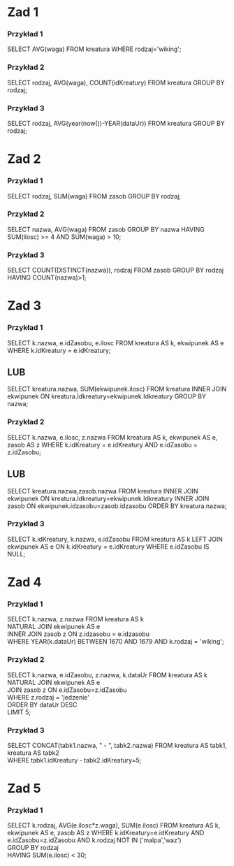 # Zad 1
### Przykład 1
SELECT AVG(waga) FROM kreatura 
WHERE rodzaj='wiking';

### Przykład 2
SELECT rodzaj, AVG(waga), COUNT(idKreatury) FROM kreatura 
GROUP BY rodzaj;

### Przykład 3
SELECT rodzaj, AVG(year(now())-YEAR(dataUr)) FROM kreatura 
GROUP BY rodzaj;

# Zad 2
### Przykład 1
SELECT rodzaj, SUM(waga) FROM zasob 
GROUP BY rodzaj;

### Przykład 2
SELECT nazwa, AVG(waga) FROM zasob 
GROUP BY nazwa 
HAVING SUM(ilosc) >= 4 AND SUM(waga) > 10;

### Przykład 3
SELECT COUNT(DISTINCT(nazwa)), rodzaj FROM zasob 
GROUP BY rodzaj 
HAVING COUNT(nazwa)>1;

# Zad 3
### Przykład 1
SELECT k.nazwa, e.idZasobu, e.ilosc FROM kreatura AS k, ekwipunek AS e
WHERE k.idKreatury = e.idKreatury;
## LUB
SELECT kreatura.nazwa, SUM(ekwipunek.ilosc) FROM kreatura 
INNER JOIN ekwipunek ON kreatura.Idkreatury=ekwipunek.Idkreatury 
GROUP BY nazwa;


### Przykład 2
SELECT k.nazwa, e.ilosc, z.nazwa FROM kreatura AS k, ekwipunek AS e, zasob AS z
WHERE k.idKreatury = e.idKreatury
AND e.idZasobu = z.idZasobu;
## LUB
SELECT kreatura.nazwa,zasob.nazwa FROM kreatura 
INNER JOIN ekwipunek ON kreatura.Idkreatury=ekwipunek.Idkreatury 
INNER JOIN zasob ON ekwipunek.idzasobu=zasob.idzasobu 
ORDER BY kreatura.nazwa;

### Przykład 3
SELECT k.idKreatury, k.nazwa, e.idZasobu FROM kreatura AS k
LEFT JOIN ekwipunek AS e ON k.idKreatury = e.idKreatury 
WHERE e.idZasobu IS NULL;

# Zad 4
### Przykład 1
SELECT k.nazwa, z.nazwa FROM kreatura AS k  
NATURAL JOIN ekwipunek AS e  
INNER JOIN zasob z ON z.idzasobu = e.idzasobu   
WHERE YEAR(k.dataUr) BETWEEN 1670 AND 1679 AND k.rodzaj = 'wiking';

### Przykład 2
SELECT k.nazwa, e.idZasobu, z.nazwa, k.dataUr FROM kreatura AS k   
NATURAL JOIN ekwipunek AS e  
JOIN zasob z ON e.idZasobu=z.idZasobu  
WHERE z.rodzaj = 'jedzenie'  
ORDER BY dataUr DESC  
LIMIT 5;

### Przykład 3
SELECT CONCAT(tabk1.nazwa, " - ", tabk2.nazwa) FROM kreatura AS tabk1, kreatura AS tabk2   
WHERE tabk1.idKreatury - tabk2.idKreatury=5;

# Zad 5
### Przykład 1
SELECT k.rodzaj, AVG(e.ilosc*z.waga), SUM(e.ilosc) FROM kreatura AS k, ekwipunek AS e, zasob AS z 
WHERE k.idKreatury=e.idKreatury AND e.idZasobu=z.idZasobu AND k.rodzaj NOT IN ('malpa','waz')   
GROUP BY rodzaj  
HAVING SUM(e.ilosc) < 30;
